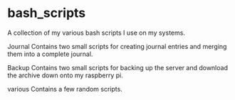 # bash_scripts
A collection of my various bash scripts I use on my systems.

Journal
Contains two small scripts for creating journal entries and merging them into a complete journal.

Backup
Contains two small scripts for backing up the server and download the archive down onto my raspberry pi.

various
Contains a few random scripts.
